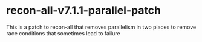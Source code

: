 # recon-all-v7.1.1-parallel-patch
This is a patch to recon-all that removes parallelism in two places to remove race conditions that sometimes lead to failure
